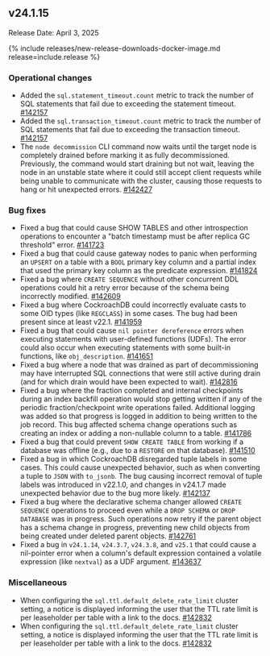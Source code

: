 ## v24.1.15

Release Date: April 3, 2025

{% include releases/new-release-downloads-docker-image.md release=include.release %}

<h3 id="v24-1-15-operational-changes">Operational changes</h3>

- Added the `sql.statement_timeout.count` metric to track the number of SQL statements that fail due to exceeding the statement timeout.
 [#142157][#142157]
- Added the `sql.transaction_timeout.count` metric to track the number of SQL statements that fail due to exceeding the transaction timeout.
 [#142157][#142157]
- The `node decommission` CLI command now waits until the target node is completely drained before marking it as fully decommissioned. Previously, the command would start draining but not wait, leaving the node in an unstable state where it could still accept client requests while being unable to communicate with the cluster, causing those requests to hang or hit unexpected errors.
 [#142427][#142427]

<h3 id="v24-1-15-bug-fixes">Bug fixes</h3>

- Fixed a bug that could cause SHOW TABLES and
  other introspection operations to encounter a "batch timestamp
  must be after replica GC threshold" error. [#141723][#141723]
- Fixed a bug that could cause gateway nodes to panic when performing an `UPSERT` on a table with a `BOOL` primary key column and a partial index that used the primary key column as the predicate expression.
 [#141824][#141824]
- Fixed a bug where `CREATE SEQUENCE` without other concurrent DDL operations could hit a retry error because of the schema being incorrectly modified.
 [#142609][#142609]
- Fixed a bug where CockroachDB could incorrectly evaluate casts to some OID types (like `REGCLASS`) in some cases. The bug had been present since at least v22.1.
 [#141959][#141959]
- Fixed a bug that could cause `nil pointer dereference` errors when executing statements with user-defined functions (UDFs). The error could also occur when executing statements with some built-in functions, like `obj_description`.
 [#141651][#141651]
- Fixed a bug where a node that was drained as part of decommissioning may have interrupted SQL connections that were still active during drain (and for which drain would have been expected to wait).
 [#142816][#142816]
- Fixed a bug where the fraction completed and internal checkpoints during an index backfill operation would stop getting written if any of the periodic fraction/checkpoint write operations failed. Additional logging was added so that progress is logged in addition to being written to the job record. This bug affected schema change operations such as creating an index or adding a non-nullable column to a table.
 [#141786][#141786]
- Fixed a bug that could prevent `SHOW CREATE TABLE` from working if a database was offline (e.g., due to a `RESTORE` on that database).
 [#141510][#141510]
- Fixed a bug in which CockroachDB disregarded tuple labels in some cases. This could cause unexpected behavior, such as when converting a tuple to `JSON` with `to_jsonb`. The bug causing incorrect removal of tuple labels was introduced in v22.1.0, and changes in v24.1.7 made unexpected behavior due to the bug more likely.
 [#142137][#142137]
- Fixed a bug where the declarative schema changer allowed `CREATE SEQUENCE` operations to proceed even while a `DROP SCHEMA` or `DROP DATABASE` was in progress. Such operations now retry if the parent object has a schema change in progress, preventing new child objects from being created under deleted parent objects.
 [#142761][#142761]
- Fixed a bug in `v24.1.14`, `v24.3.7`, `v24.3.8`, and `v25.1` that could cause a nil-pointer error when a column's default expression contained a volatile expression (like `nextval`) as a UDF argument.
 [#143637][#143637]

<h3 id="v24-1-15-miscellaneous">Miscellaneous</h3>

- When configuring the `sql.ttl.default_delete_rate_limit` cluster setting, a notice is displayed informing the user that the TTL rate limit is per leaseholder per table with a link to the docs.
 [#142832][#142832]
- When configuring the `sql.ttl.default_delete_rate_limit` cluster setting, a notice is displayed informing the user that the TTL rate limit is per leaseholder per table with a link to the docs.
 [#142832][#142832]


[#142157]: https://github.com/cockroachdb/cockroach/pull/142157
[#142427]: https://github.com/cockroachdb/cockroach/pull/142427
[#141510]: https://github.com/cockroachdb/cockroach/pull/141510
[#142761]: https://github.com/cockroachdb/cockroach/pull/142761
[#141824]: https://github.com/cockroachdb/cockroach/pull/141824
[#141959]: https://github.com/cockroachdb/cockroach/pull/141959
[#141651]: https://github.com/cockroachdb/cockroach/pull/141651
[#143637]: https://github.com/cockroachdb/cockroach/pull/143637
[#142609]: https://github.com/cockroachdb/cockroach/pull/142609
[#141786]: https://github.com/cockroachdb/cockroach/pull/141786
[#142832]: https://github.com/cockroachdb/cockroach/pull/142832
[#141723]: https://github.com/cockroachdb/cockroach/pull/141723
[#142816]: https://github.com/cockroachdb/cockroach/pull/142816
[#142137]: https://github.com/cockroachdb/cockroach/pull/142137
